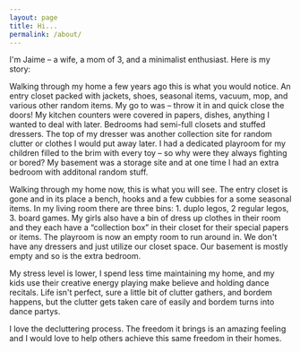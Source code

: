 ```yaml
---
layout: page
title: Hi...
permalink: /about/
---
```


I'm Jaime – a wife, a mom of 3, and a minimalist enthusiast. Here is my story:

Walking through my home a few years ago this is what you would notice. An entry closet packed with jackets, shoes, seasonal items, vacuum, mop, and various other random items. My go to was – throw it in and quick close the doors! My kitchen counters were covered in papers, dishes, anything I wanted to deal with later. Bedrooms had semi-full closets and stuffed dressers. The top of my dresser was another collection site for random clutter or clothes I would put away later. I had a dedicated playroom for my children filled to the brim with every toy – so why were they always fighting or bored? My basement was a storage site and at one time I had an extra bedroom with additonal random stuff.

Walking through my home now, this is what you will see. The entry closet is gone and in its place a bench, hooks and a few cubbies for a some seasonal items. In my living room there are three bins: 1. duplo legos, 2 regular legos, 3. board games. My girls also have a bin of dress up clothes in their room and they each have a “collection box” in their closet for their special papers or items. The playroom is now an empty room to run around in. We don't have any dressers and just utilize our closet space. Our basement is mostly empty and so is the extra bedroom.

My stress level is lower, I spend less time maintaining my home, and my kids use their creative energy playing make believe and holding dance recitals. Life isn't perfect, sure a little bit of clutter gathers, and bordem happens, but the clutter gets taken care of easily and bordem turns into dance partys.

I love the decluttering process. The freedom it brings is an amazing feeling and I would love to help others achieve this same freedom in their homes.
